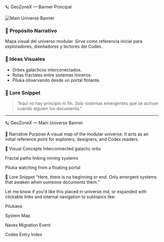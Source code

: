  🪐 GeoZoneX — Banner Principal

![Main Universe Banner](../../assets/banners/main-universe/banner.png)

### 🧠 Propósito Narrativo
Mapa visual del universo modular. Sirve como referencia inicial para exploradores, diseñadores y lectores del Codex.

### 🌌 Ideas Visuales
- Orbes galácticos interconectados.
- Rutas fractales entre sistemas mineros.
- Piluka observando desde un portal flotante.

### 📝 Lore Snippet
> “Aquí no hay principio ni fin. Solo sistemas emergentes que se activan cuando alguien los documenta.”

---


🪐 GeoZoneX — Main Universe Banner

🧠 Narrative Purpose
A visual map of the modular universe. It acts as an initial reference point for explorers, designers, and Codex readers.

🌌 Visual Concepts
Interconnected galactic orbs

Fractal paths linking mining systems

Piluka watching from a floating portal

📝 Lore Snippet
“Here, there is no beginning or end. Only emergent systems that awaken when someone documents them.”

Let me know if you'd like this placed in universe.md, or expanded with clickable links and internal navigation to subtopics like:

Pilukana

System Map

Navex Migration Event

Codex Entry Index
